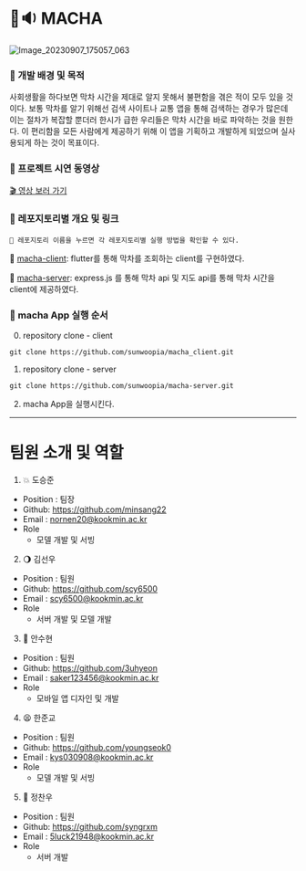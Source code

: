 # 👀🔉 MACHA 
![Image_20230907_175057_063](https://ibb.co/Vm0dNhJ)

### 🔧 개발 배경 및 목적
사회생활을 하다보면 막차 시간을 제대로 알지 못해서 불편함을 겪은 적이 모두 있을 것이다. 보통 막차를 알기 위해선 검색 사이트나 교통 앱을 통해 검색하는 경우가 많은데 이는 절차가 복잡할 뿐더러 
한시가 급한 우리들은 막차 시간을 바로 파악하는 것을 원한다. 이 편리함을 모든 사람에게 제공하기 위해 이 앱을 기획하고 개발하게 되었으며 실사용되게 하는 것이 목표이다.

### 🎥 프로젝트 시연 동영상
[🎬 영상 보러 가기](링크)


### 📂 레포지토리별 개요 및 링크
`📌 레포지토리 이름을 누르면 각 레포지토리별 실행 방법을 확인할 수 있다.`

🔎 [macha-client](https://github.com/sunwoopia/macha_client.git): flutter를 통해 막차를 조회하는 client를 구현하였다.

🔎 [macha-server](https://github.com/sunwoopia/macha-server.git): express.js 를 통해 막차 api 및 지도 api를 통해 막차 시간을 client에 제공하였다. 



### 🎉  macha App 실행 순서
0. repository clone - client
```shell
git clone https://github.com/sunwoopia/macha_client.git
```
1. repository clone - server 
```shell
git clone https://github.com/sunwoopia/macha-server.git
```

2. macha App을 실행시킨다.

---
# 팀원 소개 및 역할
1. 💥 도승준

- Position : 팀장
- Github: <https://github.com/minsang22>
- Email : nornen20@kookmin.ac.kr
- Role
  - 모델 개발 및 서빙

2. 🌖 김선우

- Position : 팀원
- Github: <https://github.com/scy6500>
- Email : scy6500@kookmin.ac.kr
- Role
  - 서버 개발 및 모델 개발

3. 🖤 안수현

- Position : 팀원
- Github: <https://github.com/3uhyeon>
- Email : saker123456@kookmin.ac.kr
- Role
  - 모바일 앱 디자인 및 개발

4. 😫 한준교

- Position : 팀원
- Github: <https://github.com/youngseok0>
- Email : kys030908@kookmin.ac.kr
- Role
  - 모델 개발 및 서빙

5. 🫨 정찬우

- Position : 팀원
- Github: <https://github.com/syngrxm>
- Email : 5luck21948@kookmin.ac.kr
- Role
  - 서버 개발
